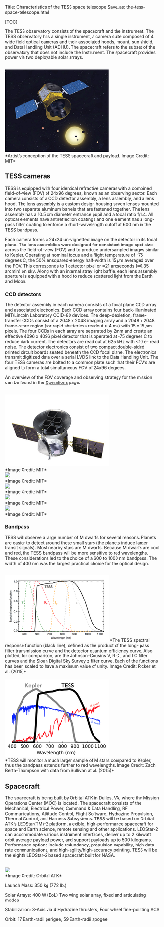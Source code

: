 Title: Characteristics of the TESS space telescope
Save_as: the-tess-space-telescope.html

[TOC]

The TESS observatory consists of the spacecraft and the instrument. The TESS observatory has a single instrument, a camera suite composed of 4 wide field optical cameras and their associated hoods, mount, sun shield, and Data Handling Unit (ADHU). The spacecraft refers to the subset of the observatory that does not include the Instrument. The spacecraft provides power via two deployable solar arrays. 

<br/>
<img class="img-responsive" style="max-width:67%;" src="images/mission/tess-mit_image.jpg">
<br/>
*Artist’s conception of the  TESS  spacecraft and payload. Image Credit: MIT*


## TESS cameras

TESS is equipped with four identical refractive cameras with a combined field-of-view (FOV) of 24x96 degrees, known as an observing sector. Each camera consists of a CCD detector assembly, a lens assembly, and a lens hood. The lens assembly is a custom design housing seven lenses mounted into two separate aluminum barrels that are fastened together. The lens assembly has a 10.5 cm diameter entrance pupil and a focal ratio  f/1.4. All optical elements have antireflection coatings and one element has a long-pass filter coating to enforce a short-wavelength cutoff at 600 nm in the  TESS  bandpass.  

Each camera forms a 24x24 un-vignetted image on the detector in its focal plane. The lens assemblies were designed for consistent image spot size across the field-of-view (FOV) and to produce undersampled images similar to  Kepler. Operating at nominal focus and a flight temperature of -75 degrees C, the 50% ensquared-energy half-width is 15 𝜇m averaged over the FOV. This corresponds to 1 detector pixel or ≈21 arcseconds (≈0.35 arcmin) on sky. Along with an internal stray light baffle, each lens assembly aperture is equipped with a hood to reduce scattered light from the Earth and Moon. 

### CCD detectors

The detector assembly in each camera consists of a focal plane CCD array and associated electronics. Each CCD array contains four back-illuminated MIT/Lincoln Laboratory CCID-80 devices. The deep-depletion, frame-transfer CCDs consist of a 2048 x 2048 imaging array and a 2048 x 2048 frame-store region (for rapid shutterless readout ≈ 4 ms) with 15 x 15 𝜇m pixels. The four CCDs in each array are separated by 2mm and create an effective 4096 x 4096 pixel detector that is operated at -75 degrees C to reduce dark current. The detectors are read out at 625 kHz with <10  e- read noise. The detector electronics consist of two compact double-sided printed circuit boards seated beneath the CCD focal plane. The electronics transmit digitized data over a serial LVDS link to the Data Handling Unit. The four TESS cameras are bolted to a common plate such that their FOV’s are aligned to form a total simultaneous FOV of 24x96 degrees.


An overview of the FOV coverage and observing strategy for the mission can be found in the [Operations](operations.html) page.

<br/>
<img class="img-responsive" style="max-width:67%;" src="images/mission/tess_spacecraft_cameras.jpg">
<br/>
*Image Credit: MIT*

<br/>
<img class="img-responsive" style="max-width:67%;" src="images/mission/tess_lens_assembly.png">
<br/>
*Image Credit: MIT*

<br/>
<img class="img-responsive" style="max-width:67%;" src="images/mission/tess_camera.png">
<br/>
*Image Credit: MIT*



<br/>
<img class="img-responsive" style="max-width:67%;" src="images/mission/tess_ccd_detector.png">
<br/>
*Image Credit: MIT*

<br/>
<img class="img-responsive" style="max-width:67%;" src="images/mission/tess_camera_multi.png">
<br/>
*Image Credit: MIT*

### Bandpass
TESS will observe a large number of M dwarfs for several reasons. Planets are easier to detect around these small stars (the planets induce larger transit signals). Most nearby stars are M dwarfs. Because M dwarfs are cool and red, the TESS bandpass will be more sensitive to red wavelengths. These considerations led to the choice of a 600 to 1000 nm bandpass. The width of 400 nm was the largest practical choice for the optical design.


<br/>
<img class="img-responsive" style="max-width:67%;" src="images/mission/tess_bandpass.png">
*The TESS spectral response function (black line), defined as the product of the long- pass filter transmission curve and the detector quantum efficiency curve. Also plotted, for comparison, are the Johnson–Cousins V, R C , and I C filter curves and the Sloan Digital Sky Survey z filter curve. Each of the functions has been scaled to have a maximum value of unity. Image Credit: Ricker et al. (2015)*
<br/>




<br/>
<img class="img-responsive" style="max-width:67%;" src="images/mission/tess_vs_kepler_bandpass.png">
<br/>
*TESS will monitor a much larger sample of M stars compared to Kepler, thus the bandpass extends further to red wavelengths. Image Credit: Zach Berta-Thompson with data from Sullivan at al. (2015)*


## Spacecraft

The spacecraft is being built by Orbital ATK in Dulles, VA, where the Mission Operations Center (MOC) is located. The spacecraft consists of the Mechanical, Electrical Power, Command & Data Handling, RF Communications, Attitude Control, Flight Software, Hydrazine Propulsion, Thermal Control, and Harness Subsystems. TESS will be based on Orbital ATK’s LEOStar(TM)-2 platform, a  exible, high-performance spacecraft for space and Earth science, remote sensing and other applications. LEOStar-2 can accommodate various instrument interfaces, deliver up to 2 kilowatt orbit average payload power, and support payloads up to 500 kilograms. Performance options include redundancy, propulsion capability, high data rate communications, and high-agility/high-accuracy pointing. TESS will be the eighth LEOStar-2 based spacecraft built for NASA.

<br/>
<img class="img-responsive" style="max-width:67%;" src="images/mission/spacecraft_orbital.png">
<br/>
*Image Credit: Orbital ATK*

Launch Mass: 350 kg (772 lb.)

Solar Arrays: 400 W (EoL) Two wing solar array, fixed and articulating modes

Stabilization: 3-Axis via 4 Hydrazine thrusters, Four wheel fine-pointing ACS

Orbit: 17 Earth-radii perigee, 59 Earth-radii apogee

